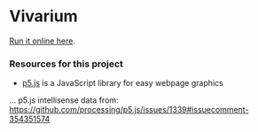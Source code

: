 # Vivarium

[Run it online here](https://giulianoconte.github.io/Vivarium/). 

### Resources for this project

 + [p5.js](https://p5js.org/) is a JavaScript library for easy webpage graphics
 
... p5.js intellisense data from: https://github.com/processing/p5.js/issues/1339#issuecomment-354351574
